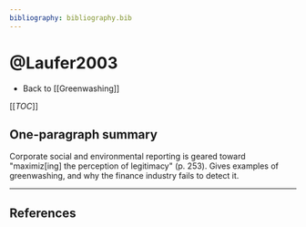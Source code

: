 ```yaml
---
bibliography: bibliography.bib
---
```


# @Laufer2003

* Back to [[Greenwashing]]

[[_TOC_]]

## One-paragraph summary

Corporate social and environmental reporting is geared toward "maximiz[ing] the perception of legitimacy" (p. 253). Gives examples of greenwashing, and why the finance industry fails to detect it.

---

## References